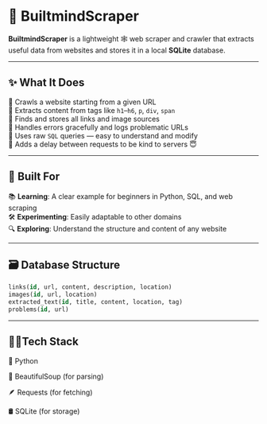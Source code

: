 # 🦋 BuiltmindScraper

**BuiltmindScraper** is a lightweight 🕸️ web scraper and crawler that extracts useful data from websites and stores it in a local **SQLite** database.

---

## ✨ What It Does

🔹 Crawls a website starting from a given URL  
🔹 Extracts content from tags like `h1`–`h6`, `p`, `div`, `span`  
🔹 Finds and stores all links and image sources  
🔹 Handles errors gracefully and logs problematic URLs  
🔹 Uses raw `SQL` queries — easy to understand and modify  
🔹 Adds a delay between requests to be kind to servers 😇

---

## 🧠 Built For

📚 **Learning**: A clear example for beginners in Python, SQL, and web scraping  
🛠️ **Experimenting**: Easily adaptable to other domains  
🔍 **Exploring**: Understand the structure and content of any website

---

## 🗃️ Database Structure

```sql
links(id, url, content, description, location)
images(id, url, location)
extracted_text(id, title, content, location, tag)
problems(id, url)
```
---

## 🏌️‍♂️Tech Stack
🐍 Python

🍜 BeautifulSoup (for parsing)

🪶 Requests (for fetching)

🛢️ SQLite (for storage)
